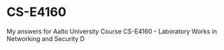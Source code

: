 # CS-E4160
My answers for Aalto University Course CS-E4160 - Laboratory Works in Networking and Security D
